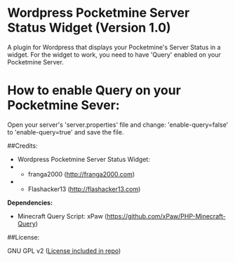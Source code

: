 Wordpress Pocketmine Server Status Widget (Version 1.0)
========================================

A plugin for Wordpress that displays your Pocketmine's Server Status in a widget.
For the widget to work, you need to have 'Query' enabled on your Pocketmine Server.

How to enable Query on your Pocketmine Sever:
=============================================
Open your server's 'server.properties' file and change: 'enable-query=false' to 'enable-query=true' and save the file.

##Credits:

* Wordpress Pocketmine Server Status Widget: 
* - franga2000 (http://franga2000.com)
* - Flashacker13 (http://flashacker13.com)

**Dependencies:**
* Minecraft Query Script: xPaw (https://github.com/xPaw/PHP-Minecraft-Query)

##License:

GNU GPL v2 ([License included in repo](LICENSE))
